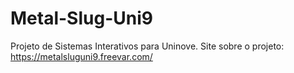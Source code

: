 # Metal-Slug-Uni9

Projeto de Sistemas Interativos para Uninove.
Site sobre o projeto:
https://metalsluguni9.freevar.com/
